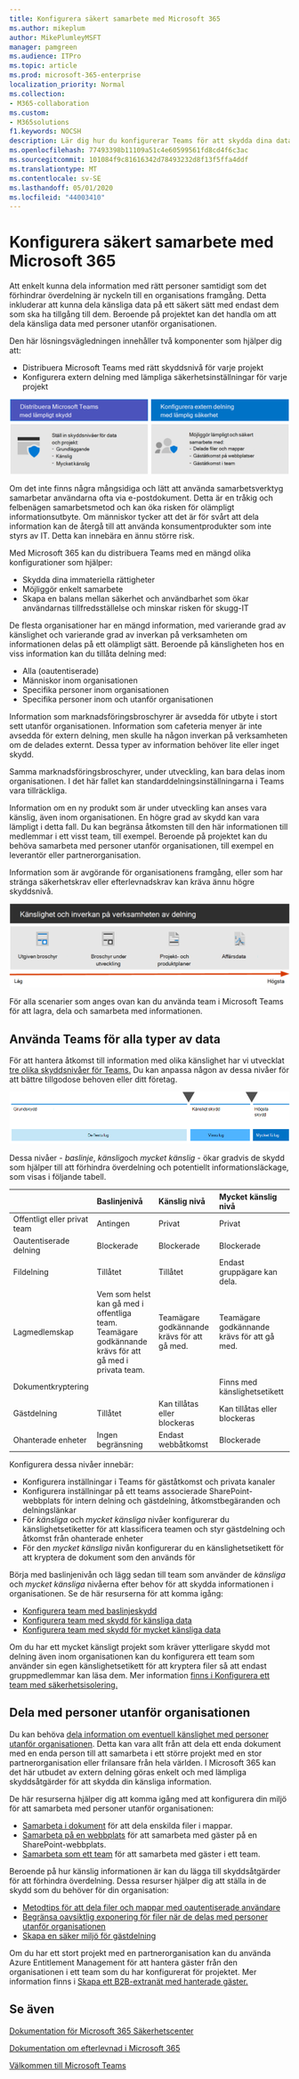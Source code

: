 ```yaml
---
title: Konfigurera säkert samarbete med Microsoft 365
ms.author: mikeplum
author: MikePlumleyMSFT
manager: pamgreen
ms.audience: ITPro
ms.topic: article
ms.prod: microsoft-365-enterprise
localization_priority: Normal
ms.collection:
- M365-collaboration
ms.custom:
- M365solutions
f1.keywords: NOCSH
description: Lär dig hur du konfigurerar Teams för att skydda dina data baserat på dess känslighet
ms.openlocfilehash: 77493398b11109a51c4e60599561fd8cd4f6c3ac
ms.sourcegitcommit: 101084f9c81616342d78493232d8f13f5ffa4ddf
ms.translationtype: MT
ms.contentlocale: sv-SE
ms.lasthandoff: 05/01/2020
ms.locfileid: "44003410"
---
```

# <a name="set-up-secure-collaboration-with-microsoft-365"></a>Konfigurera säkert samarbete med Microsoft 365

Att enkelt kunna dela information med rätt personer samtidigt som det förhindrar överdelning är nyckeln till en organisations framgång. Detta inkluderar att kunna dela känsliga data på ett säkert sätt med endast dem som ska ha tillgång till dem. Beroende på projektet kan det handla om att dela känsliga data med personer utanför organisationen.

Den här lösningsvägledningen innehåller två komponenter som hjälper dig att:
- Distribuera Microsoft Teams med rätt skyddsnivå för varje projekt
- Konfigurera extern delning med lämpliga säkerhetsinställningar för varje projekt

![Distribuera team med lämpligt skydd och konfigurera extern delning med lämpliga säkerhetsinställningar](..\media\solutions-architecture-center\secure-collaboration-overview.png)

Om det inte finns några mångsidiga och lätt att använda samarbetsverktyg samarbetar användarna ofta via e-postdokument. Detta är en tråkig och felbenägen samarbetsmetod och kan öka risken för olämpligt informationsutbyte. Om människor tycker att det är för svårt att dela information kan de återgå till att använda konsumentprodukter som inte styrs av IT. Detta kan innebära en ännu större risk.

Med Microsoft 365 kan du distribuera Teams med en mängd olika konfigurationer som hjälper:

- Skydda dina immateriella rättigheter
- Möjliggör enkelt samarbete
- Skapa en balans mellan säkerhet och användbarhet som ökar användarnas tillfredsställelse och minskar risken för skugg-IT

De flesta organisationer har en mängd information, med varierande grad av känslighet och varierande grad av inverkan på verksamheten om informationen delas på ett olämpligt sätt. Beroende på känsligheten hos en viss information kan du tillåta delning med:

- Alla (oautentiserade)
- Människor inom organisationen
- Specifika personer inom organisationen
- Specifika personer inom och utanför organisationen

Information som marknadsföringsbroschyrer är avsedda för utbyte i stort sett utanför organisationen. Information som cafeteria menyer är inte avsedda för extern delning, men skulle ha någon inverkan på verksamheten om de delades externt. Dessa typer av information behöver lite eller inget skydd.

Samma marknadsföringsbroschyrer, under utveckling, kan bara delas inom organisationen. I det här fallet kan standarddelningsinställningarna i Teams vara tillräckliga.

Information om en ny produkt som är under utveckling kan anses vara känslig, även inom organisationen. En högre grad av skydd kan vara lämpligt i detta fall. Du kan begränsa åtkomsten till den här informationen till medlemmar i ett visst team, till exempel. Beroende på projektet kan du behöva samarbeta med personer utanför organisationen, till exempel en leverantör eller partnerorganisation.

Information som är avgörande för organisationens framgång, eller som har stränga säkerhetskrav eller efterlevnadskrav kan kräva ännu högre skyddsnivå.

![Riskskala från låg (utgiven broschyr) till hög (känsliga affärsdata)](../media/solutions-architecture-center/SecureCollaboration-SensitivityAndBusinessImpactofSharing-fromVisio.png)

För alla scenarier som anges ovan kan du använda team i Microsoft Teams för att lagra, dela och samarbeta med informationen. 

## <a name="using-teams-for-all-kinds-of-data"></a>Använda Teams för alla typer av data

För att hantera åtkomst till information med olika känslighet har vi utvecklat [tre olika skyddsnivåer för Teams.](configure-teams-three-tiers-protection.md) Du kan anpassa någon av dessa nivåer för att bättre tillgodose behoven eller ditt företag. 

![Tummen bild för Teams logisk arkitektur affisch](../media/solutions-architecture-center/Teams-tiers-of-protection-1.png)


Dessa nivåer - *baslinje*, *känslig*och *mycket känslig* - ökar gradvis de skydd som hjälper till att förhindra överdelning och potentiellt informationsläckage, som visas i följande tabell.

||**Baslinjenivå**|**Känslig nivå**|**Mycket känslig nivå**|
|:--|:-----------|:------------|:-------------------|
|Offentligt eller privat team|Antingen|Privat|Privat|
|Oautentiserade delning|Blockerade|Blockerade|Blockerade|
|Fildelning|Tillåtet|Tillåtet|Endast gruppägare kan dela.|
|Lagmedlemskap|Vem som helst kan gå med i offentliga team.<br>Teamägare godkännande krävs för att gå med i privata team.|Teamägare godkännande krävs för att gå med.|Teamägare godkännande krävs för att gå med.|
|Dokumentkryptering|||Finns med känslighetsetikett|
|Gästdelning|Tillåtet|Kan tillåtas eller blockeras|Kan tillåtas eller blockeras|
|Ohanterade enheter|Ingen begränsning|Endast webbåtkomst|Blockerade|

Konfigurera dessa nivåer innebär:

- Konfigurera inställningar i Teams för gäståtkomst och privata kanaler
- Konfigurera inställningar på ett teams associerade SharePoint-webbplats för intern delning och gästdelning, åtkomstbegäranden och delningslänkar
- För *känsliga* och *mycket känsliga* nivåer konfigurerar du känslighetsetiketter för att klassificera teamen och styr gästdelning och åtkomst från ohanterade enheter
- För den *mycket känsliga* nivån konfigurerar du en känslighetsetikett för att kryptera de dokument som den används för

Börja med baslinjenivån och lägg sedan till team som använder de *känsliga* och *mycket känsliga* nivåerna efter behov för att skydda informationen i organisationen. Se de här resurserna för att komma igång:

- [Konfigurera team med baslinjeskydd](configure-teams-baseline-protection.md)
- [Konfigurera team med skydd för känsliga data](configure-teams-sensitive-protection.md)
- [Konfigurera team med skydd för mycket känsliga data](configure-teams-highly-sensitive-protection.md)

Om du har ett mycket känsligt projekt som kräver ytterligare skydd mot delning även inom organisationen kan du konfigurera ett team som använder sin egen känslighetsetikett för att kryptera filer så att endast gruppmedlemmar kan läsa dem. Mer information [finns i Konfigurera ett team med säkerhetsisolering.](secure-teams-security-isolation.md)

## <a name="sharing-with-people-outside-your-organization"></a>Dela med personer utanför organisationen

Du kan behöva [dela information om eventuell känslighet med personer utanför organisationen](collaborate-with-people-outside-your-organization.md). Detta kan vara allt från att dela ett enda dokument med en enda person till att samarbeta i ett större projekt med en stor partnerorganisation eller frilansare från hela världen. I Microsoft 365 kan det här utbudet av extern delning göras enkelt och med lämpliga skyddsåtgärder för att skydda din känsliga information.

De här resurserna hjälper dig att komma igång med att konfigurera din miljö för att samarbeta med personer utanför organisationen:

- [Samarbeta i dokument](collaborate-on-documents.md) för att dela enskilda filer i mappar.
- [Samarbeta på en webbplats](collaborate-in-site.md) för att samarbeta med gäster på en SharePoint-webbplats.
- [Samarbeta som ett team](collaborate-as-team.md) för att samarbeta med gäster i ett team.

Beroende på hur känslig informationen är kan du lägga till skyddsåtgärder för att förhindra överdelning. Dessa resurser hjälper dig att ställa in de skydd som du behöver för din organisation:

- [Metodtips för att dela filer och mappar med oautentiserade användare](best-practices-anonymous-sharing.md)
- [Begränsa oavsiktlig exponering för filer när de delas med personer utanför organisationen](share-limit-accidental-exposure.md)
- [Skapa en säker miljö för gästdelning](create-secure-guest-sharing-environment.md)

Om du har ett stort projekt med en partnerorganisation kan du använda Azure Entitlement Management för att hantera gäster från den organisationen i ett team som du har konfigurerat för projektet. Mer information finns i [Skapa ett B2B-extranät med hanterade gäster.](b2b-extranet.md)

## <a name="see-also"></a>Se även

[Dokumentation för Microsoft 365 Säkerhetscenter](https://docs.microsoft.com/microsoft-365/security)

[Dokumentation om efterlevnad i Microsoft 365](https://docs.microsoft.com/microsoft-365/compliance)

[Välkommen till Microsoft Teams](https://docs.microsoft.com/MicrosoftTeams/Teams-overview)
